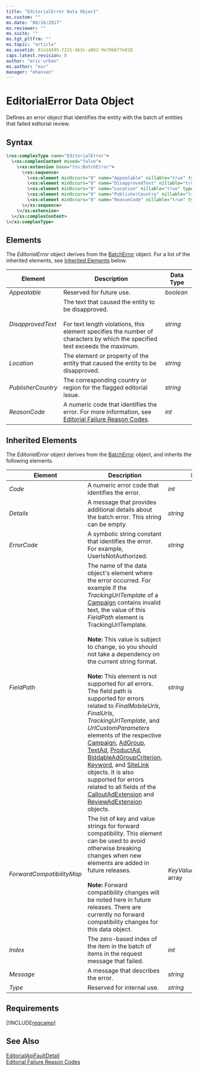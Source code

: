 ```yaml
---
title: "EditorialError Data Object"
ms.custom: ""
ms.date: "08/16/2017"
ms.reviewer: ""
ms.suite: ""
ms.tgt_pltfrm: ""
ms.topic: "article"
ms.assetid: 81a14495-f215-463c-a062-9e78b6f7e818
caps.latest.revision: 8
author: "eric-urban"
ms.author: "eur"
manager: "ehansen"
---
```

# EditorialError Data Object
Defines an error object that identifies the entity with the batch of entities that failed editorial review.

## Syntax

```xml
\<xs:complexType name="EditorialError">
  \<xs:complexContent mixed="false">
    \<xs:extension base="tns:BatchError">
      \<xs:sequence>
        \<xs:element minOccurs="0" name="Appealable" nillable="true" type="xs:boolean" />
        \<xs:element minOccurs="0" name="DisapprovedText" nillable="true" type="xs:string" />
        \<xs:element minOccurs="0" name="Location" nillable="true" type="xs:string" />
        \<xs:element minOccurs="0" name="PublisherCountry" nillable="true" type="xs:string" />
        \<xs:element minOccurs="0" name="ReasonCode" nillable="true" type="xs:int" />
      \</xs:sequence>
    \</xs:extension>
  \</xs:complexContent>
\</xs:complexType>
```

## <a name="Elements"></a>Elements
The *EditorialError* object derives from the [BatchError](../campaign-api/batcherror-data-object.md) object. For a list of the inherited elements, see [Inherited Elements](#InheritedElements) below.

|Element|Description|Data Type|
|-----------|---------------|-------------|
|*Appealable*|Reserved for future use.|*boolean*|
|*DisapprovedText*|The text that caused the entity to be disapproved.<br /><br />For text length violations, this element specifies the number of characters by which the specified text exceeds the maximum.|*string*|
|*Location*|The element or property of the entity that caused the entity to be disapproved.|*string*|
|*PublisherCountry*|The corresponding country or region for the flagged editorial issue.|*string*|
|*ReasonCode*|A numeric code that identifies the error. For more information, see [Editorial Failure Reason Codes](http://msdn.microsoft.com/library/bing-ads-editorialfailurereasoncodes.aspx).|*int*|

## <a name="InheritedElements"></a>Inherited Elements
The *EditorialError* object derives from the [BatchError](../campaign-api/batcherror-data-object.md) object, and inherits the following elements. 

|Element|Description|Data Type|
|-----------|---------------|-------------|
|*Code*|A numeric error code that identifies the error.|*int*|
|*Details*|A message that provides additional details about the batch error. This string can be empty.|*string*|
|*ErrorCode*|A symbolic string constant that identifies the error. For example, UserIsNotAuthorized.|*string*|
|*FieldPath*|The name of the data object's element where the error occurred. For example if the *TrackingUrlTemplate* of a [Campaign](../campaign-api/campaign-data-object.md) contains invalid text, the value of this *FieldPath* element is TrackingUrlTemplate.<br /><br />**Note:** This value is subject to change, so you should not take a dependency on the current string format.<br /><br />**Note:** This element is not supported for all errors. The field path is supported for errors related to *FinalMobileUrls*, *FinalUrls*, *TrackingUrlTemplate*, and *UrlCustomParameters* elements of the respective [Campaign](../campaign-api/campaign-data-object.md), [AdGroup](../campaign-api/adgroup-data-object.md), [TextAd](../campaign-api/textad-data-object.md), [ProductAd](../campaign-api/productad-data-object.md), [BiddableAdGroupCriterion](../campaign-api/biddableadgroupcriterion-data-object.md), [Keyword](../campaign-api/keyword-data-object.md), and [SiteLink](../campaign-api/sitelink-data-object.md) objects. It is also supported for errors related to all fields of the [CalloutAdExtension](../campaign-api/calloutadextension-data-object.md) and [ReviewAdExtension](../campaign-api/reviewadextension-data-object.md) objects.|*string*|
|*ForwardCompatibilityMap*|The list of key and value strings for forward compatibility. This element can be used to avoid otherwise breaking changes when new elements are added in future releases.<br /><br />**Note:** Forward compatibility changes will be noted here in future releases. There are currently no forward compatibility changes for this data object.|*KeyValuePairOfstringstring* array|
|*Index*|The zero-based index of the item in the batch of items in the request message that failed.|*int*|
|*Message*|A message that describes the error.|*string*|
|*Type*|Reserved for internal use.|*string*|

## Requirements
[!INCLUDE[reqcamp](../campaign-api/includes/reqcamp.md)]
## See Also
[EditorialApiFaultDetail](../campaign-api/editorialapifaultdetail-data-object.md)  
[Editorial Failure Reason Codes](http://msdn.microsoft.com/library/bing-ads-editorialfailurereasoncodes.aspx)  


